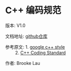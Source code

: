 # C++ 编码规范


版本: V1.0

文档地址: [github仓库](https://lxbwolf.gitbooks.io/cplusplus_coding_standard/content/)

参考原文: 1. [google c++ style](https://google.github.io/styleguide/cppguide.html)  
         2. [C++ Coding Standard](http://www.possibility.com/Cpp/CppCodingStandard.html)

作者: Brooke Lau
